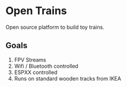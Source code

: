 # Open Trains

Open source platform to build toy trains.

## Goals

1. FPV Streams
2. Wifi / Bluetooth controlled
3. ESPXX controlled
4. Runs on standard wooden tracks from IKEA 
